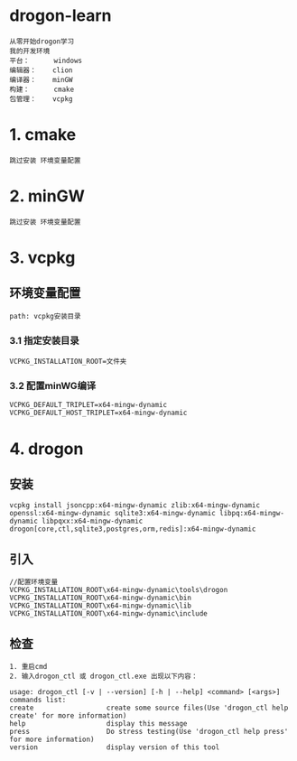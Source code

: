 # drogon-learn
    从零开始drogon学习
    我的开发环境
    平台：      windows
    编辑器：    clion
    编译器：    minGW
    构建：      cmake
    包管理：    vcpkg
# 1. cmake
    跳过安装 环境变量配置
# 2. minGW
    跳过安装 环境变量配置
# 3. vcpkg
## 环境变量配置
    path: vcpkg安装目录
### 3.1 指定安装目录
    VCPKG_INSTALLATION_ROOT=文件夹
### 3.2 配置minWG编译
    VCPKG_DEFAULT_TRIPLET=x64-mingw-dynamic
    VCPKG_DEFAULT_HOST_TRIPLET=x64-mingw-dynamic
# 4. drogon
## 安装
    vcpkg install jsoncpp:x64-mingw-dynamic zlib:x64-mingw-dynamic openssl:x64-mingw-dynamic sqlite3:x64-mingw-dynamic libpq:x64-mingw-dynamic libpqxx:x64-mingw-dynamic drogon[core,ctl,sqlite3,postgres,orm,redis]:x64-mingw-dynamic
## 引入
    //配置环境变量
    VCPKG_INSTALLATION_ROOT\x64-mingw-dynamic\tools\drogon
    VCPKG_INSTALLATION_ROOT\x64-mingw-dynamic\bin
    VCPKG_INSTALLATION_ROOT\x64-mingw-dynamic\lib
    VCPKG_INSTALLATION_ROOT\x64-mingw-dynamic\include
## 检查
    1. 重启cmd
    2. 输入drogon_ctl 或 drogon_ctl.exe 出现以下内容：

    usage: drogon_ctl [-v | --version] [-h | --help] <command> [<args>]
    commands list:
    create                  create some source files(Use 'drogon_ctl help create' for more information)
    help                    display this message
    press                   Do stress testing(Use 'drogon_ctl help press' for more information)
    version                 display version of this tool
